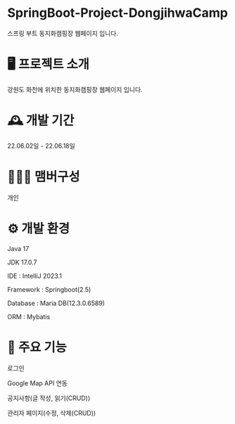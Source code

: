 # SpringBoot-Project-DongjihwaCamp
스프링 부트 동지화캠핑장 웹페이지 입니다.

# 🖥️ 프로젝트 소개
강원도 화천에 위치한 동지화캠핑장 웹페이지 입니다.

# 🕰️ 개발 기간
22.06.02일 - 22.06.18일

# 🧑‍🤝‍🧑 맴버구성
개인

# ⚙️ 개발 환경
Java 17

JDK 17.0.7

IDE : IntelliJ 2023.1

Framework : Springboot(2.5)

Database : Maria DB(12.3.0.6589)

ORM : Mybatis

# 📌 주요 기능
로그인 

Google Map API 연동

공지사항(글 작성, 읽기(CRUD))

관리자 페이지(수정, 삭제(CRUD))
